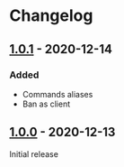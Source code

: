 # Changelog

## [1.0.1] - 2020-12-14

### Added

- Commands aliases
- Ban as client

## [1.0.0] - 2020-12-13

Initial release

[1.0.0]: https://www.unknowncheats.me/forum/downloads.php?do=file&id=31850
[1.0.1]: https://www.unknowncheats.me/forum/downloads.php?do=file&id=31870